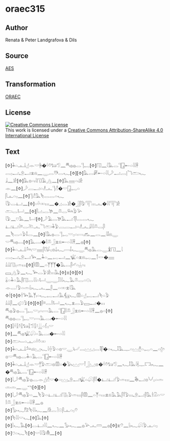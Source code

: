 # oraec315

## Author

Renata & Peter Landgrafova & Dils

## Source

[AES](https://github.com/simondschweitzer/aes)

## Transformation

[ORAEC](https://oraec.github.io/)

## License

<a rel="license" href="http://creativecommons.org/licenses/by-sa/4.0/"><img alt="Creative Commons License" style="border-width:0" src="https://i.creativecommons.org/l/by-sa/4.0/88x31.png" /></a><br />This work is licensed under a <a rel="license" href="http://creativecommons.org/licenses/by-sa/4.0/">Creative Commons Attribution-ShareAlike 4.0 International License</a>

## Text

[⯑]𓇓𓏏𓊵𓏙𓊨𓁹𓎟𓋄�𓏐𓏊𓃒𓅿𓈖𓄪𓐍𓐍𓂋𓊹𓉻[⯑]𓉔𓈖𓇋𓅓𓂋𓊹𓉗𓄡𓏏𓇋𓇋𓋹<br>
𓂋𓊪𓂝𓄂𓂝𓁷𓁶𓈖𓇾𓂋𓇥𓂋𓆑[⯑][⯑]𓅓𓂋𓏞𓄡𓏏𓇋𓇋𓌳𓂝𓐙𓊤𓆓𓂧𓆑<br>
𓇍𓈖𓀀[⯑]𓅓𓊖𓏏𓏤𓇋𓉔𓄿𓂻𓈖[⯑]𓅓𓈈𓏏𓏤𓀀<br>
𓁹𓈖[⯑]𓌳𓐙𓂝𓏏𓁦𓂜𓊹𓀭�𓎟𓉗𓉻𓏏<br>
𓋴𓊵𓏏𓊪𓈖[⯑]𓊹𓀭𓅓𓌸𓂋𓂋𓏏𓆑<br>
𓇋𓅱𓂋𓂞𓈖[⯑]𓏏𓏐𓏒𓏥𓈖�𓈎𓂋𓀀�𓃀𓋴𓅱𓋳𓏥𓂜�𓇋𓇋𓋳𓀀<br>
𓂧𓂋𓂡𓈖[⯑]𓋴𓐟𓂋𓌗𓈖𓌨𓂋𓃛𓅱𓅪<br>
𓇋𓅱𓈖𓈞𓅓𓈖𓂡[⯑]𓌳𓄿𓂋𓌗𓅓𓂝𓄊𓋴𓂋𓂋𓆑<br>
𓂞𓂞𓇋𓎼𓂋𓍅𓂜𓆓𓂧𓇓𓅱𓐙𓐙𓂝𓏏𓁦𓂜𓇍𓇋𓇋𓌨𓂋𓋴<br>
𓈖𓌸𓂋𓏏𓅱𓄤𓂋𓈖[⯑]𓇋𓅓𓐍𓂋𓊹𓉻𓎟𓊪𓏏𓇯𓃹𓈖𓂋𓈖𓇋𓄤𓁶𓇾<br>
𓎟𓄪𓏤𓐍𓂋[⯑]𓅓𓂋𓏤�𓎛𓌨𓃀𓁷𓁶𓄡𓏏𓇋𓇋𓋹𓈖𓐍[⯑]<br>
[⯑]𓇓𓏏𓊵𓏙𓃢𓎟𓈈𓋴𓅮𓊪𓊖𓍑𓆑𓇯𓄥𓆑𓇾𓄪𓐍𓅓𓂋𓇾𓇇𓉔𓈖𓇋<br>
𓂋𓊪𓂝𓄂𓂝𓅨𓈖𓇓𓏏𓈖𓉻𓂝𓈖𓆤𓏏𓁷𓁶𓉻𓈖𓋾𓎙�𓈈<br>
𓏙𓏙𓉔𓊪𓏛𓏥[⯑]𓋴𓏃𓈖𓏏𓊑𓊑𓊑�𓅓𓂋𓋴𓄔𓏏𓐣𓏏𓏤<br>
𓈙𓂻𓅱𓈖𓆑𓅨𓂋𓅱𓀀𓏥𓅓[⯑]𓁷[⯑][⯑]<br>
𓏇𓏏𓇓𓏏𓅓𓋴𓉔𓂋𓇋𓇋𓏏𓂡𓇾𓇾𓎿𓇋𓇋𓆑𓅓𓌨𓂋𓏏𓇳𓏤<br>
𓁹𓂋𓎗𓅱𓏏𓏛𓍛𓏤𓆑𓂜𓈖𓋴𓈖𓏏𓏒𓁷𓇋𓅓<br>
⯑𓌂[⯑]⯑𓌂𓅨𓅓𓊑𓏤𓏏𓆑𓉻𓂝𓅓𓃶𓆑𓏃𓏏𓊨𓉻𓂝𓌸𓏏𓅱<br>
𓏙𓏙𓋴𓈖𓅾𓅱[⯑][⯑]𓋴𓎼𓂋𓎛𓂡𓈖𓆑𓁷𓂋𓅱𓈙𓂝�𓏥<br>
𓄪𓐍𓅱𓐍𓂋𓊹𓉻𓎟𓊪𓏏𓇯𓅓𓂋𓊹𓉗𓎛𓌨𓃀𓁷𓁶𓄡𓏏𓇋𓇋𓋹𓈖𓐍𓏏[⯑]<br>
𓄪𓐍𓐍𓂋𓊹𓉻𓎟𓇯𓅓𓂋𓏤�𓄡𓏏𓇋𓇋<br>
[⯑]𓆼𓏐𓆼𓏊𓆼𓃒𓆼𓅿𓆼𓍱𓋲𓏏𓆴𓊪𓎟<br>
[⯑]𓈖𓄪𓐍𓆤𓋨𓏏𓅓𓂋𓏤�𓄡𓏏𓇋𓇋<br>
[⯑]𓂧𓄑𓏏𓊵𓏏𓏐𓏊𓏒<br>
[⯑]𓇓𓏏𓊵𓏙𓃢𓁶𓈋𓆑𓇋𓏶𓅱𓏏𓊖𓎟𓇾𓂦𓂋𓈉𓈎𓂋𓌟𓋴�𓏏𓆑𓄤𓅓𓊃𓏏𓈉𓊽𓏏𓉻𓏏𓈖𓏏𓉺𓏌𓊖𓎟𓄪𓏤𓐍𓂋𓇓𓏏𓅓𓂋𓊹𓉗𓄡𓏏𓇋𓇋𓋹<br>
[⯑]𓇓𓏏𓊵𓏙𓊨𓁹𓎟𓊽𓅱𓂧𓊖𓏃𓏏�𓅂𓈉𓎟𓍋𓃀𓈋𓊖�𓏐𓏊𓃒𓅿𓈖𓆑𓄤𓅓𓇋𓇩𓊃𓉐𓏤𓆑𓈖�𓄪𓐍𓅓𓂋𓊹𓉗𓄡𓏏𓇋𓇋𓋹<br>
[⯑]𓇋𓌳𓄪𓐍𓅱𓐍𓂋𓁹𓊨𓀭𓎟�𓏏𓈉𓄂𓂝𓆤𓏏𓋨𓋴𓍋�𓂞𓂞𓎗𓅱𓏛𓏥𓈖𓇗𓂝𓊖𓄋𓊪𓏏𓏛𓏛𓏛𓈖𓇾𓎔[⯑][⯑]<br>
[⯑]𓇋𓌳𓄪𓐍𓅱𓏏𓈖𓌸𓅱𓏏𓂞𓂞𓉔𓊪𓅱𓏛𓏥𓋴𓏃𓈖𓏏𓊑𓏏𓏥𓁷𓁶𓅓𓅓𓋴𓍋𓅱𓏥𓄂𓂝𓋴𓅓𓌂𓋯𓏏𓎟𓎛𓌨𓃀𓁷𓁶𓄡𓏏𓇋𓇋𓋹𓈖𓐍<br>
[⯑]𓅭𓆑𓀗𓌸𓇋𓇋𓆑𓈖𓀙𓐛𓍘𓇳𓋴𓊵𓏏𓊪𓄣<br>
[⯑]𓌸𓇋𓇋𓎟𓆑[⯑]𓅓[⯑][⯑]𓍛𓆑𓅓[⯑]𓂋𓂞𓇋𓇋𓈖𓆑𓈖𓅭𓆑𓈖𓐍𓅪𓂜𓏠𓈖𓐍[⯑]𓁷𓄣𓈖𓍛𓏤𓆑𓋨𓅱𓊵𓏏𓊪<br>
[⯑]𓈞𓏏𓆑𓌸[⯑]𓎟𓇋𓇋𓅱𓄟𓈖[⯑]<br>
